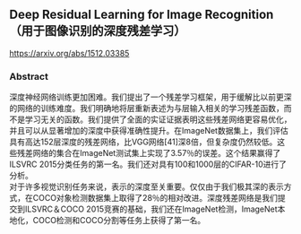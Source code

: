 ## Deep Residual Learning for Image Recognition（用于图像识别的深度残差学习）
https://arxiv.org/abs/1512.03385
### Abstract
深度神经网络训练更加困难。我们提出了一个残差学习框架，用于缓解比以前更深的网络的训练难度。我们明确地将层重新表述为与层输入相关的学习残差函数，而不是学习无关的函数。我们提供了全面的实证证据表明这些残差网络更容易优化，并且可以从显著增加的深度中获得准确性提升。在ImageNet数据集上，我们评估具有高达152层深度的残差网络，比VGG网络[41]深8倍，但复杂度仍然较低。这些残差网络的集合在ImageNet测试集上实现了3.57％的误差。这个结果赢得了ILSVRC 2015分类任务的第一名。我们还对具有100和1000层的CIFAR-10进行了分析。  
对于许多视觉识别任务来说，表示的深度至关重要。仅仅由于我们极其深的表示方式，在COCO对象检测数据集上取得了28％的相对改进。深度残差网络是我们提交到ILSVRC＆COCO 2015竞赛的基础，我们还在ImageNet检测，ImageNet本地化，COCO检测和COCO分割等任务上获得了第一名。  
